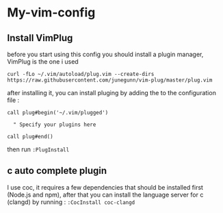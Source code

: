 # My-vim-config

## Install VimPlug
before you start using this config you should install a plugin manager, VimPlug is the one i used

``` curl -fLo ~/.vim/autoload/plug.vim --create-dirs https://raw.githubusercontent.com/junegunn/vim-plug/master/plug.vim ```

after installing it, you can install pluging by adding the to the configuration file :

```
call plug#begin('~/.vim/plugged')

  " Specify your plugins here

call plug#end()
```

then run 
``` :PlugInstall  ```

## c auto complete plugin

I use coc, it requires a few dependencies that should be installed first (Node.js and npm), after that you can install the language server for c (clangd) by running :
``` :CocInstall coc-clangd ```
